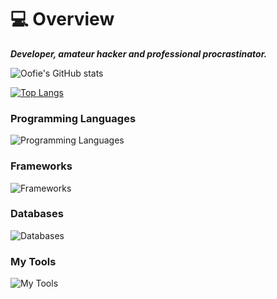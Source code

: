 # :computer: Overview

***Developer, amateur hacker and professional procrastinator.***

![Oofie's GitHub stats](https://github-readme-stats.vercel.app/api?username=OofieTheDev&count_private=true&show_icons=true&theme=tokyonight)

[![Top Langs](https://github-readme-stats.vercel.app/api/top-langs/?username=OofieTheDev&theme=tokyonight)](https://github.com/OofieTheDev/github-readme-stats)

### Programming Languages
![Programming Languages](https://skillicons.dev/icons?i=c,cpp,py,js,nodejs,html,css,bash)

### Frameworks
![Frameworks](https://skillicons.dev/icons?i=sass,bootstrap,jquery,express,react)

### Databases
![Databases](https://skillicons.dev/icons?i=mysql,mongodb,firebase)

### My Tools
![My Tools](https://skillicons.dev/icons?i=linux,vscode)


